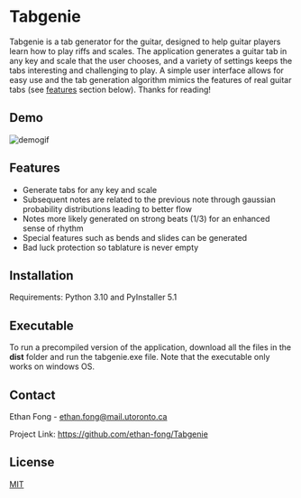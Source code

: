 # Tabgenie

Tabgenie is a tab generator for the guitar, designed to help guitar players learn how to play riffs and scales. The application generates a guitar tab in any key and scale that the user chooses, and a variety of settings keeps the tabs interesting and challenging to play. A simple user interface allows for easy use and the tab generation algorithm mimics the features of real guitar tabs (see [features](#features) section below). Thanks for reading!

## Demo

![demogif](https://github.com/ethan-fong/Tabgenie/blob/main/docs/Recording%202022-05-19%20at%2001.38.49.gif)

## Features

- Generate tabs for any key and scale
- Subsequent notes are related to the previous note through gaussian probability distributions leading to better flow
- Notes more likely generated on strong beats (1/3) for an enhanced sense of rhythm
- Special features such as bends and slides can be generated
- Bad luck protection so tablature is never empty

## Installation
Requirements: Python 3.10 and PyInstaller 5.1


## Executable

To run a precompiled version of the application, download all the files in the **dist** folder and run the tabgenie.exe file. Note that the executable only works on windows OS.

## Contact

Ethan Fong - ethan.fong@mail.utoronto.ca

Project Link: https://github.com/ethan-fong/Tabgenie

## License
[MIT](https://choosealicense.com/licenses/mit/)
